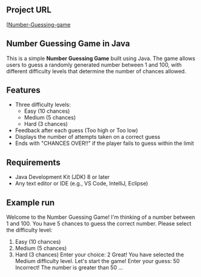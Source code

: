 ## Project URL
[[Number-Guessing-game](https://github.com/BalajiSFKC/Number-Guessing-game)

## Number Guessing Game in Java

This is a simple **Number Guessing Game** built using Java. The game allows users to guess a randomly generated number between 1 and 100, with different difficulty levels that determine the number of chances allowed.

## Features

- Three difficulty levels:
  - Easy (10 chances)
  - Medium (5 chances)
  - Hard (3 chances)
- Feedback after each guess (Too high or Too low)
- Displays the number of attempts taken on a correct guess
- Ends with "CHANCES OVER!!" if the player fails to guess within the limit

## Requirements

- Java Development Kit (JDK) 8 or later
- Any text editor or IDE (e.g., VS Code, IntelliJ, Eclipse)

## Example run

Welcome to the Number Guessing Game!
I'm thinking of a number between 1 and 100.
You have 5 chances to guess the correct number.
Please select the difficulty level:
1. Easy (10 chances)
2. Medium (5 chances)
3. Hard (3 chances)
Enter your choice: 2
Great! You have selected the Medium difficulty level.
Let's start the game!
Enter your guess: 50
Incorrect! The number is greater than 50
...


